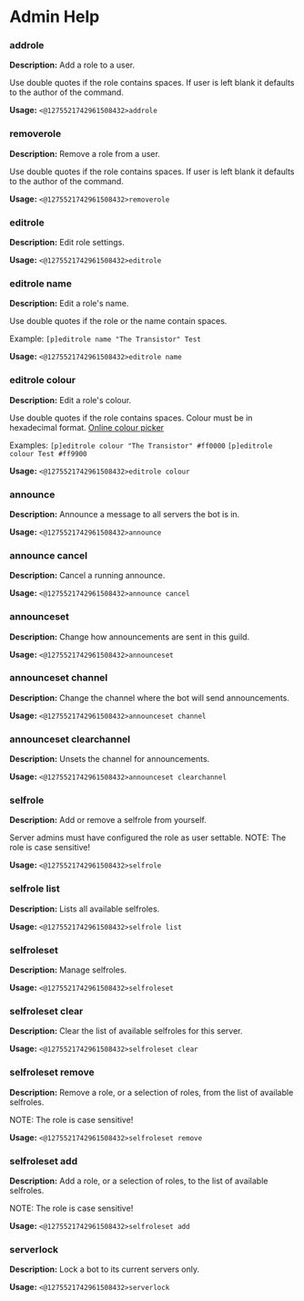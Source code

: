 # Admin Help

### addrole

**Description:** Add a role to a user.

Use double quotes if the role contains spaces.
If user is left blank it defaults to the author of the command.

**Usage:** `<@1275521742961508432>addrole`

### removerole

**Description:** Remove a role from a user.

Use double quotes if the role contains spaces.
If user is left blank it defaults to the author of the command.

**Usage:** `<@1275521742961508432>removerole`

### editrole

**Description:** Edit role settings.

**Usage:** `<@1275521742961508432>editrole`

### editrole name

**Description:** Edit a role's name.

Use double quotes if the role or the name contain spaces.

Example:
    `[p]editrole name "The Transistor" Test`

**Usage:** `<@1275521742961508432>editrole name`

### editrole colour

**Description:** Edit a role's colour.

Use double quotes if the role contains spaces.
Colour must be in hexadecimal format.
[Online colour picker](http://www.w3schools.com/colors/colors_picker.asp)

Examples:
    `[p]editrole colour "The Transistor" #ff0000`
    `[p]editrole colour Test #ff9900`

**Usage:** `<@1275521742961508432>editrole colour`

### announce

**Description:** Announce a message to all servers the bot is in.

**Usage:** `<@1275521742961508432>announce`

### announce cancel

**Description:** Cancel a running announce.

**Usage:** `<@1275521742961508432>announce cancel`

### announceset

**Description:** Change how announcements are sent in this guild.

**Usage:** `<@1275521742961508432>announceset`

### announceset channel

**Description:** Change the channel where the bot will send announcements.

**Usage:** `<@1275521742961508432>announceset channel`

### announceset clearchannel

**Description:** Unsets the channel for announcements.

**Usage:** `<@1275521742961508432>announceset clearchannel`

### selfrole

**Description:** Add or remove a selfrole from yourself.

Server admins must have configured the role as user settable.
NOTE: The role is case sensitive!

**Usage:** `<@1275521742961508432>selfrole`

### selfrole list

**Description:** Lists all available selfroles.

**Usage:** `<@1275521742961508432>selfrole list`

### selfroleset

**Description:** Manage selfroles.

**Usage:** `<@1275521742961508432>selfroleset`

### selfroleset clear

**Description:** Clear the list of available selfroles for this server.

**Usage:** `<@1275521742961508432>selfroleset clear`

### selfroleset remove

**Description:** Remove a role, or a selection of roles, from the list of available selfroles.

NOTE: The role is case sensitive!

**Usage:** `<@1275521742961508432>selfroleset remove`

### selfroleset add

**Description:** Add a role, or a selection of roles, to the list of available selfroles.

NOTE: The role is case sensitive!

**Usage:** `<@1275521742961508432>selfroleset add`

### serverlock

**Description:** Lock a bot to its current servers only.

**Usage:** `<@1275521742961508432>serverlock`

